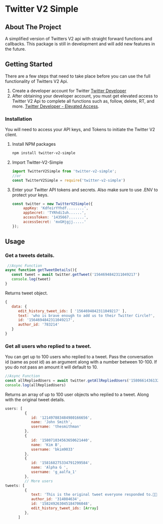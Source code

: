 # Twitter V2 Simple

<a name="readme-top"></a>

<!-- ABOUT THE PROJECT -->
## About The Project
A simplified version of Twitters V2 api with straight forward functions and callbacks. This package is still in development and will add new features in the future.


<!-- GETTING STARTED -->
## Getting Started
There are a few steps that need to take place before you can use the full functionality of Twitters V2 Api.

1. Create a developer account for Twitter [Twitter Developer](https://developer.twitter.com/en/apply-for-access)
2. After obtaining your developer account, you must get elevated access to Twitter V2 Api to complete all functions such as, follow, delete, RT, and more. [Twitter Developer - Elevated Access](https://developer.twitter.com/en/portal/products/elevated). 

### Installation

You will need to access your API keys, and Tokens to initiate the Twitter V2 client.

1. Install NPM packages
   ```sh
   npm install twitter-v2-simple
   ```
2. Import Twitter-V2-Simple
    ```js
    import TwitterV2Simple from 'twitter-v2-simple';
    //or
    const TwitterV2Simple = require('twitter-v2-simple')
    ```
4. Enter your Twitter API tokens and secrets. Also make sure to use .ENV to protect your keys.
   ```js
   const twitter = new TwitterV2Simple({
        appKey: 'KdfeirYYhdf........',
        appSecret: 'TYRhdiIuh......',
        accessToken: '1435667.......',
        accessSecret: 'mxGHjgjj.....'
   });
   ```

<!-- USAGE EXAMPLES -->
## Usage

### Get a tweets details.
   ```js
    //Async Function
   async function getTweetDetails(){
      const tweet = await twitter.getTweet('1564694842311049217')
      console.log(tweet)
   }
   ```
   Returns tweet object.
   ```js
   {
      data: {
         edit_history_tweet_ids: [ '1564694842311049217' ],
         text: 'who is brave enough to add us to their Twitter Circle?',
         id: '1564694842311049217',
         author_id: '783214'
      }
   }
   ```

   ### Get all users who replied to a tweet.
   You can get up to 100 users who replied to a tweet. Pass the conversation id (same as post id) as an argument along with a number between 10-100. If you do not pass an amount it will default to 10.
   ```js
   //Async Function
   const allRepliedUsers = await twitter.getAllRepliedUsers('1580661436132757506', 10)
   console.log(allRepliedUsers)  
   ```
   Returns an array of up to 100 user objects who replied to a tweet. Along with the original tweet details.
   ```js
   users: [
            {
               id: '121497883484980166656',
               name: 'John Smith',
               username: 'thesmithman'
            },
            {
               id: '158071034563650621440',
               name: 'Kim B',
               username: 'bkim9033'
            },
            {
               id: '158168275334791299584',
               name: 'Alpha G ',
               username: 'g_aalfa_1'
            },
            // More users
   tweets: [
            {
               text: 'This is the original tweet everyone responded to.🤝🏽',
               author_id: '314084634',
               id: '158249263045184706048',
               edit_history_tweet_ids: [Array]
            },
         ]
   ```

